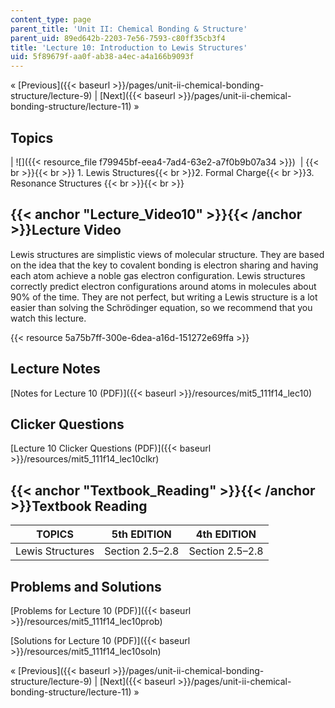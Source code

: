 ```yaml
---
content_type: page
parent_title: 'Unit II: Chemical Bonding & Structure'
parent_uid: 89ed642b-2203-7e56-7593-c80ff35cb3f4
title: 'Lecture 10: Introduction to Lewis Structures'
uid: 5f89679f-aa0f-ab38-a4ec-a4a166b9093f
---
```


« [Previous]({{< baseurl >}}/pages/unit-ii-chemical-bonding-structure/lecture-9) | [Next]({{< baseurl >}}/pages/unit-ii-chemical-bonding-structure/lecture-11) »

Topics
------

| ![]({{< resource_file f79945bf-eea4-7ad4-63e2-a7f0b9b07a34 >}})  |  {{< br >}}{{< br >}} 1.  Lewis Structures{{< br >}}2.  Formal Charge{{< br >}}3.  Resonance Structures {{< br >}}{{< br >}}  

{{< anchor "Lecture_Video10" >}}{{< /anchor >}}Lecture Video
------------------------------------------------------------

Lewis structures are simplistic views of molecular structure. They are based on the idea that the key to covalent bonding is electron sharing and having each atom achieve a noble gas electron configuration. Lewis structures correctly predict electron configurations around atoms in molecules about 90% of the time. They are not perfect, but writing a Lewis structure is a lot easier than solving the Schrödinger equation, so we recommend that you watch this lecture.

{{< resource 5a75b7ff-300e-6dea-a16d-151272e69ffa >}}

Lecture Notes
-------------

[Notes for Lecture 10 (PDF)]({{< baseurl >}}/resources/mit5_111f14_lec10)

Clicker Questions
-----------------

[Lecture 10 Clicker Questions (PDF)]({{< baseurl >}}/resources/mit5_111f14_lec10clkr)

{{< anchor "Textbook_Reading" >}}{{< /anchor >}}Textbook Reading
----------------------------------------------------------------

| TOPICS | 5th EDITION | 4th EDITION |
| --- | --- | --- |
| Lewis Structures | Section 2.5–2.8 | Section 2.5–2.8 

Problems and Solutions
----------------------

[Problems for Lecture 10 (PDF)]({{< baseurl >}}/resources/mit5_111f14_lec10prob)

[Solutions for Lecture 10 (PDF)]({{< baseurl >}}/resources/mit5_111f14_lec10soln)

« [Previous]({{< baseurl >}}/pages/unit-ii-chemical-bonding-structure/lecture-9) | [Next]({{< baseurl >}}/pages/unit-ii-chemical-bonding-structure/lecture-11) »